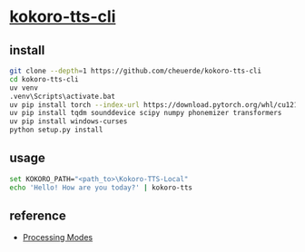 # [kokoro-tts-cli](https://github.com/cheuerde/kokoro-tts-cli)

## install

```sh
git clone --depth=1 https://github.com/cheuerde/kokoro-tts-cli
cd kokoro-tts-cli
uv venv
.venv\Scripts\activate.bat
uv pip install torch --index-url https://download.pytorch.org/whl/cu121
uv pip install tqdm sounddevice scipy numpy phonemizer transformers
uv pip install windows-curses
python setup.py install
```

## usage

```sh
set KOKORO_PATH="<path_to>\Kokoro-TTS-Local"
echo 'Hello! How are you today?' | kokoro-tts
```

## reference

- [Processing Modes](https://github.com/cheuerde/kokoro-tts-cli?tab=readme-ov-file#processing-modes)
